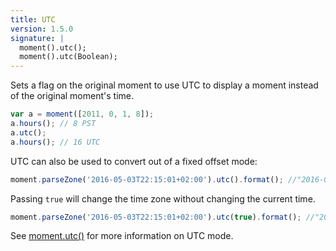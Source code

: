 ```yaml
---
title: UTC
version: 1.5.0
signature: |
  moment().utc();
  moment().utc(Boolean);
---
```



Sets a flag on the original moment to use UTC to display a moment instead of the original moment's time.

```javascript
var a = moment([2011, 0, 1, 8]);
a.hours(); // 8 PST
a.utc();
a.hours(); // 16 UTC
```

UTC can also be used to convert out of a fixed offset mode:

```javascript
moment.parseZone('2016-05-03T22:15:01+02:00').utc().format(); //"2016-05-03T20:15:01Z"
```

Passing `true` will change the time zone without changing the current time.

```javascript
moment.parseZone('2016-05-03T22:15:01+02:00').utc(true).format(); //"2016-05-03T22:15:01Z"
```

See [moment.utc()](#/parsing/utc/) for more information on UTC mode.
